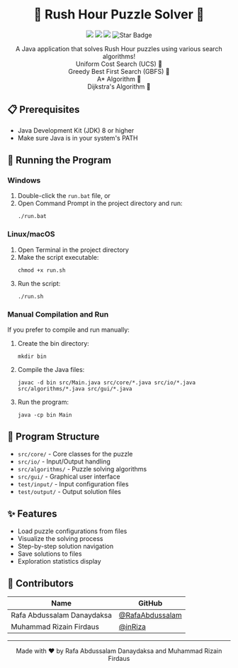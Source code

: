 <h1 align="center">🚗 Rush Hour Puzzle Solver 🚗</h1>

<p align="center">
<img src="https://img.shields.io/badge/Made%20with-Java-red.svg"/>
<img src="https://img.shields.io/badge/Made%20with-Swing-orange.svg"/>
<img src="https://img.shields.io/badge/License-MIT-green.svg"/>
<img src="https://img.shields.io/static/v1?label=%F0%9F%8C%9F&message=this%20Repository&style=style=flat&color=blue" alt="Star Badge"/>
</p>

<span align="center">

A Java application that solves Rush Hour puzzles using various search algorithms!<br/>
Uniform Cost Search (UCS) 🎯<br/>
Greedy Best First Search (GBFS) 🎯<br/>
A* Algorithm 🎯<br/>
Dijkstra's Algorithm 🎯<br/>

</span>

## 📋 Prerequisites

- Java Development Kit (JDK) 8 or higher
- Make sure Java is in your system's PATH

## 🚀 Running the Program

### Windows
1. Double-click the `run.bat` file, or
2. Open Command Prompt in the project directory and run:
   ```
   ./run.bat
   ```

### Linux/macOS
1. Open Terminal in the project directory
2. Make the script executable:
   ```
   chmod +x run.sh
   ```
3. Run the script:
   ```
   ./run.sh
   ```

### Manual Compilation and Run
If you prefer to compile and run manually:

1. Create the bin directory:
   ```
   mkdir bin
   ```

2. Compile the Java files:
   ```
   javac -d bin src/Main.java src/core/*.java src/io/*.java src/algorithms/*.java src/gui/*.java
   ```

3. Run the program:
   ```
   java -cp bin Main
   ```

## 📁 Program Structure
- `src/core/` - Core classes for the puzzle
- `src/io/` - Input/Output handling
- `src/algorithms/` - Puzzle solving algorithms
- `src/gui/` - Graphical user interface
- `test/input/` - Input configuration files
- `test/output/` - Output solution files

## ✨ Features
- Load puzzle configurations from files
- Visualize the solving process
- Step-by-step solution navigation
- Save solutions to files
- Exploration statistics display 

## 👥 Contributors

| Name | GitHub |
|------|--------|
| Rafa Abdussalam Danaydaksa | [@RafaAbdussalam](https://github.com/RafaAbdussalam) |
| Muhammad Rizain Firdaus | [@inRiza](https://github.com/inRiza) |

---

<p align="center">
Made with ❤️ by Rafa Abdussalam Danaydaksa and Muhammad Rizain Firdaus
</p>
